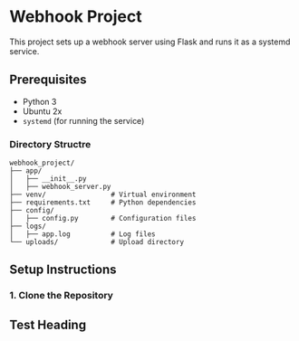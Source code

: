 # Webhook Project

This project sets up a webhook server using Flask and runs it as a systemd service.

## Prerequisites

- Python 3
- Ubuntu 2x 
- `systemd` (for running the service)

### Directory Structre
```plaintext
webhook_project/
├── app/
│   ├── __init__.py
│   ├── webhook_server.py
├── venv/                # Virtual environment
├── requirements.txt     # Python dependencies
├── config/
│   ├── config.py        # Configuration files
├── logs/
│   ├── app.log          # Log files
└── uploads/             # Upload directory
```


## Setup Instructions

### 1. Clone the Repository


## Test Heading 
